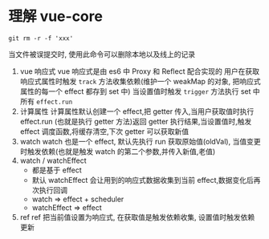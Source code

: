# 理解 vue-core

`git rm -r -f 'xxx'`

<!-- TODO 如何清除线上历史记录 -->

当文件被误提交时, 使用此命令可以删除本地以及线上的记录

1. vue 响应式
   vue 响应式是由 es6 中 Proxy 和 Reflect 配合实现的
   用户在获取响应式属性时触发 `track` 方法收集依赖(维护一个 weakMap 的对象, 把响应式属性的每一个 effect 都存到 set 中)
   当设置值时触发 `trigger` 方法执行 set 中所有 `effect.run`
2. 计算属性
   计算属性默认创建一个 effect,把 getter 传入,当用户获取值时执行 effect.run (也就是执行 getter 方法)返回 getter 执行结果,当设置值时,触发 effect 调度函数,将缓存清空,下次 getter 可以获取新值
3. watch
   watch 也是一个 effect, 默认先执行 run 获取原始值(oldVal), 当值变更时触发依赖(也就是触发 watch 的第二个参数,并传入新值,老值)
4. watch / watchEffect
   - 都是基于 effect
   - 默认 watchEffect 会让用到的响应式数据收集到当前 effect,数据变化后再次执行回调
   - watch => effect + scheduler
   - watchEffect => effect
5. ref
   ref 把当前值设置为响应式, 在获取值是触发依赖收集, 设置值时触发依赖更新